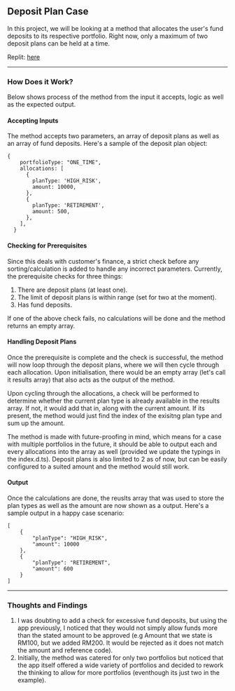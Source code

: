 ## Deposit Plan Case

In this project, we will be looking at a method that allocates the user's fund deposits to its respective portfolio. Right now, only a maximum of two deposit plans can be held at a time.

Replit: [here](https://replit.com/@dylankhiew/deposit-plan-case)

---

### How Does it Work?
Below shows process of the method from the input it accepts, logic as well as the expected output.

#### Accepting Inputs
The method accepts two parameters, an array of deposit plans as well as an array of fund deposits. Here's a sample of the deposit plan object:

```
{
    portfolioType: "ONE_TIME",
    allocations: [
      {
        planType: 'HIGH_RISK',
        amount: 10000,
      },
      {
        planType: 'RETIREMENT',
        amount: 500,
      },
    ],
  }
```

#### Checking for Prerequisites
Since this deals with customer's finance, a strict check before any sorting/calculation is added to handle any incorrect parameters. Currently, the prerequisite checks for three things:
1. There are deposit plans (at least one).
2. The limit of deposit plans is within range (set for two at the moment).
3. Has fund deposits.

If one of the above check fails, no calculations will be done and the method returns an empty array.


#### Handling Deposit Plans
Once the prerequisite is complete and the check is successful, the method will now loop through the deposit plans, where we will then cycle through each allocation. Upon initialisation, there would be an empty array (let's call it results array) that
also acts as the output of the method.

Upon cycling through the allocations, a check will be performed to determine whether the current plan type is already available in the results array. If not, it would add that in, along with the current amount. If its present, the method would just
find the index of the exisitng plan type and sum up the amount.

The method is made with future-proofing in mind, which means for a case with multiple portfolios in the future, it should be able to output each and every allocations into the array as well (provided we update the typings in the index.d.ts). Deposit
plans is also limited to 2 as of now, but can be easily configured to a suited amount and the method would still work.

#### Output
Once the calculations are done, the reuslts array that was used to store the plan types as well as the amount are now shown as a output. Here's a sample output in a happy case scenario:

```
[
    {
        "planType": "HIGH_RISK",
        "amount": 10000
    },
    {
        "planType": "RETIREMENT",
        "amount": 600
    }
]
```

---
### Thoughts and Findings

1. I was doubting to add a check for excessive fund deposits, but using the app previously, I noticed that they would not simply allow funds more than the stated amount to be approved (e.g Amount that we state is RM100, but we added RM200. It would be rejected as it does not match the amount and reference code).
2. Initially, the method was catered for only two portfolios but noticed that the app itself offered a wide variety of portfolios and decided to rework the thinking to allow for more portfolios (eventhough its just two in the example).






